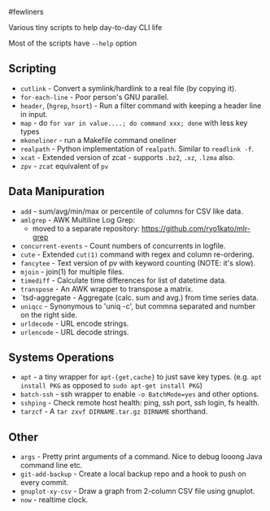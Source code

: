 #fewliners

Various tiny scripts to help day-to-day CLI life

Most of the scripts have `--help` option


## Scripting
* `cutlink`  - Convert a symlink/hardlink to a real file (by copying it).
* `for-each-line` - Poor person's GNU parallel.
* `header`, (`hgrep`, `hsort`) - Run a filter command with keeping a header line in input.
* `map` - do `for var in value....; do command xxx; done` with less key types
* `mkoneliner` - run a Makefile command oneliner
* `realpath` - Python implementation of `realpath`. Similar to `readlink -f`.
* `xcat` - Extended version of zcat - supports `.bz2`, `.xz`, `.lzma` also.
* `zpv`  - `zcat` equivalent of `pv`


## Data Manipuration
* `add`       - sum/avg/min/max or percentile of columns for CSV like data.
* `amlgrep`   - AWK Multiline Log Grep:
    * moved to a separate repository: https://github.com/ryo1kato/mlr-grep
* `concurrent-events` - Count numbers of concurrents in logfile.
* `cute`      - Extended `cut(1)` command with regex and column re-ordering.
* `fancytee`  - Text version of pv with keyword counting (NOTE: it's slow).
* `mjoin`     - join(1) for multiple files.
* `timediff`  - Calculate time differences for list of datetime data.
* `transpose` - An AWK wrapper to transpose a matrix.
* `tsd-aggregate - Aggregate (calc. sum and avg.) from time series data.
* `uniqcc`    - Synonymous to 'uniq -c', but commna separated and number on the right side.
* `urldecode` - URL encode strings.
* `urlencode` - URL decode strings.


## Systems Operations
* `apt`  - a tiny wrapper for `apt-{get,cache}` to just save key types. (e.g. `apt install PKG` as opposed to `sudo apt-get install PKG`)
* `batch-ssh` - ssh wrapper to enable `-o BatchMode=yes` and other options.
* `sshping`  - Check remote host health: ping, ssh port, ssh login, fs health.
* `tarzcf` - A `tar zxvf DIRNAME.tar.gz DIRNAME` shorthand.


## Other
* `args` - Pretty print arguments of a command. Nice to debug looong Java command line etc.
* `git-add-backup` - Create a local backup repo and a hook to push on every commit.
* `gnuplot-xy-csv` - Draw a graph from 2-column CSV file using gnuplot.
* `now` - realtime clock.

